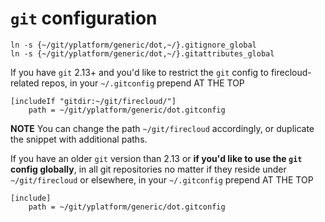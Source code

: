 # `git` configuration

```shell
ln -s {~/git/yplatform/generic/dot,~/}.gitignore_global
ln -s {~/git/yplatform/generic/dot,~/}.gitattributes_global
```

If you have `git` 2.13+ and you'd like to restrict the `git` config to firecloud-related repos,
in your `~/.gitconfig` prepend AT THE TOP

```
[includeIf "gitdir:~/git/firecloud/"]
    path = ~/git/yplatform/generic/dot.gitconfig
```

**NOTE** You can change the path `~/git/firecloud` accordingly, or duplicate the snippet with additional paths.

If you have an older `git` version than 2.13 or **if you'd like to use the `git` config globally**,
in all git repositories no matter if they reside under `~/git/firecloud` or elsewhere,
in your `~/.gitconfig` prepend AT THE TOP

```
[include]
    path = ~/git/yplatform/generic/dot.gitconfig
```
